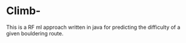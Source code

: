 # Climb-
This is a RF ml approach written in java for predicting the difficulty of a given bouldering route. 
